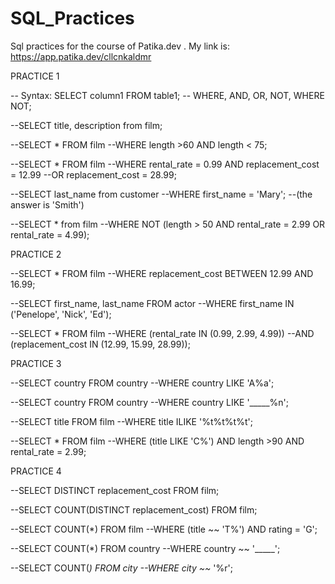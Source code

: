 # SQL_Practices
Sql practices for the course of Patika.dev . My link is: https://app.patika.dev/cllcnkaldmr

PRACTICE 1

-- Syntax: SELECT column1 FROM table1;
-- WHERE, AND, OR, NOT, WHERE NOT;

--SELECT title, description from film;

--SELECT * FROM film
--WHERE length >60 AND length < 75;

--SELECT * FROM film
--WHERE rental_rate = 0.99 AND replacement_cost = 12.99 
--OR replacement_cost = 28.99;

--SELECT last_name from customer
--WHERE first_name = 'Mary';
--(the answer is 'Smith')


--SELECT * from film
--WHERE NOT (length > 50 AND rental_rate = 2.99 OR rental_rate = 4.99);


PRACTICE 2

--SELECT * FROM film
--WHERE replacement_cost BETWEEN 12.99 AND 16.99;

--SELECT first_name, last_name FROM actor
--WHERE first_name IN ('Penelope', 'Nick', 'Ed');

--SELECT * FROM film
--WHERE (rental_rate IN (0.99, 2.99, 4.99))
--AND (replacement_cost IN (12.99, 15.99, 28.99));


PRACTICE 3

--SELECT country FROM country
--WHERE country LIKE 'A%a';

--SELECT country FROM country
--WHERE country LIKE '_____%n';

--SELECT title FROM film
--WHERE title ILIKE '%t%t%t%t';

--SELECT * FROM film
--WHERE (title LIKE 'C%') AND length >90 AND rental_rate = 2.99;


PRACTICE 4

--SELECT DISTINCT replacement_cost FROM film;

--SELECT COUNT(DISTINCT replacement_cost) FROM film;

--SELECT COUNT(*) FROM film
--WHERE (title ~~ 'T%') AND rating = 'G';

--SELECT COUNT(*) FROM country
--WHERE country ~~ '_____';

--SELECT COUNT(*) FROM city
--WHERE city ~~* '%r';
